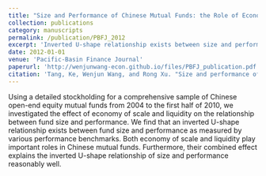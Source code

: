 ```yaml
---
title: "Size and Performance of Chinese Mutual Funds: the Role of Economy of Scale and Liquidity"
collection: publications
category: manuscripts
permalink: /publication/PBFJ_2012
excerpt: 'Inverted U-shape relationship exists between size and performance.'
date: 2012-01-01
venue: 'Pacific-Basin Finance Journal'
paperurl: 'http://wenjunwang-econ.github.io/files/PBFJ_publication.pdf'
citation: 'Tang, Ke, Wenjun Wang, and Rong Xu. "Size and performance of Chinese mutual funds: The role of economy of scale and liquidity." Pacific-Basin Finance Journal 20.2 (2012): 228-246.'
---
```


Using a detailed stockholding for a comprehensive sample of Chinese open-end equity mutual funds from 2004 to the first half of 2010, we investigated the effect of economy of scale and liquidity on the relationship between fund size and performance. We find that an inverted U-shape relationship exists between fund size and performance as measured by various performance benchmarks. Both economy of scale and liquidity play important roles in Chinese mutual funds. Furthermore, their combined effect explains the inverted U-shape relationship of size and performance reasonably well.

